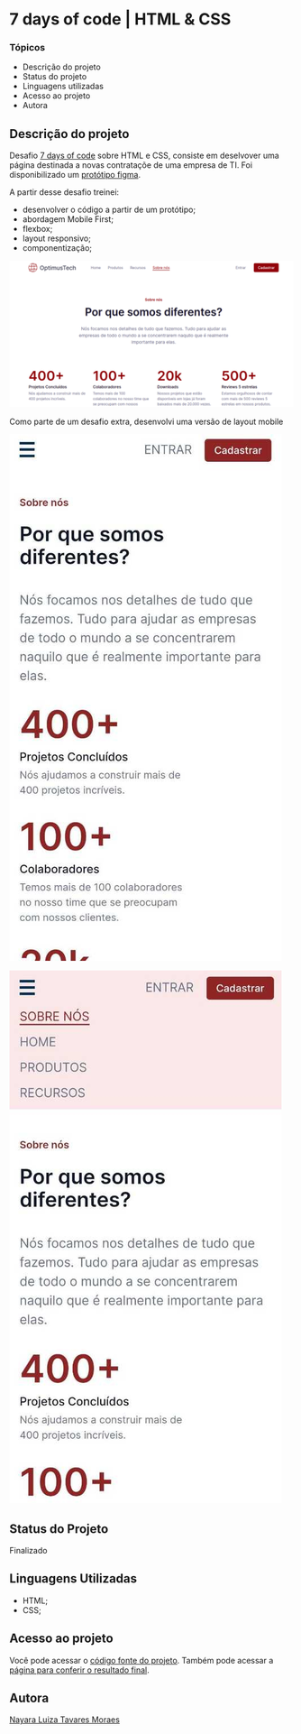 # 7 days of code | HTML & CSS

### Tópicos

* Descrição do projeto
* Status do projeto
* Linguagens utilizadas 
* Acesso ao projeto
* Autora

## Descrição do projeto
Desafio [7 days of code](https://7daysofcode.io/) sobre HTML e CSS, consiste em deselvover uma página destinada a novas contrataçõe de uma empresa de TI. Foi disponibilizado um [protótipo figma](https://www.figma.com/file/mm3MLozvUDGhDRTxSLlGL5/7daysOfCode-HTML-CSS?node-id=0%3A1). 

A partir desse desafio treinei: 
* desenvolver o código a partir de um protótipo;
* abordagem Mobile First;
* flexbox;
* layout responsivo;
* componentização;

![screenshot desktop layout](./assets/img/desktop-layout.png)

Como parte de um desafio extra, desenvolvi uma versão de layout mobile 

![screenshot mobile layout](./assets/mobile.jpg)



![screenshot mobile layout com menu ativo](./assets/mobile-active.jpg)

## Status do Projeto
Finalizado

## Linguagens Utilizadas
* HTML;
* CSS;

## Acesso ao projeto
Você pode acessar o [código fonte do projeto](https://github.com/nalutm/seven-days-of-code/tree/main/html-css). Também pode acessar a [página para conferir o resultado final](https://seven-days-of-code-beta.vercel.app/).

## Autora
[Nayara Luiza Tavares Moraes](https://github.com/nalutm)

